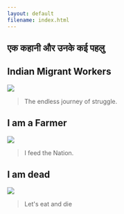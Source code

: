 ```yaml
---
layout: default
filename: index.html
---
```

## एक कहानी और उनके कई पहलु

## Indian Migrant Workers
[<img src="https://dynaimage.cdn.cnn.com/cnn/w_1600/https%3A%2F%2Fcdn.cnn.com%2Fcnnnext%2Fdam%2Fassets%2F200330170450-14-migrant-workers-india.jpg">](./migrant.html)
> The endless journey of struggle.

## I am a Farmer
[<img src="https://www.bestwebsiteinindia.com/blog/wp-content/uploads/2018/10/argBg.jpg">](./alive.html)
> I feed the Nation.

## I am dead
[<img src="https://images.unsplash.com/photo-1528887772422-c57c1db7f5d8?ixlib=rb-1.2.1&ixid=eyJhcHBfaWQiOjEyMDd9&auto=format&fit=crop&w=1051&q=80">](./dead.html)
> Let's eat and die
